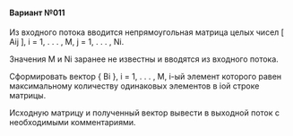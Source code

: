 #### Вариант №011
Из входного потока вводится непрямоугольная матрица целых чисел [ Aij ], i = 1, . . . , M, j = 1, . . . , Ni.


Значения M и Ni
 заранее не известны и вводятся из входного потока.

Сформировать вектор { Bi }, i = 1, . . . , M, i-ый элемент которого равен максимальному количеству одинаковых элементов в i­ой строке матрицы.

Исходную матрицу и полученный вектор вывести в выходной поток с необходимыми комментариями.
